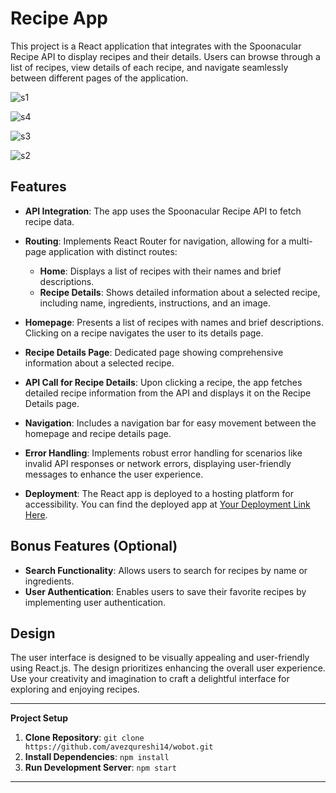# Recipe App

This project is a React application that integrates with the Spoonacular Recipe API to display recipes and their details. Users can browse through a list of recipes, view details of each recipe, and navigate seamlessly between different pages of the application.

![s1](https://github.com/avezqureshi14/wobot/assets/95353195/8c9c54ba-84c4-47a1-ad96-d1b187c5dba3)

![s4](https://github.com/avezqureshi14/wobot/assets/95353195/14ae4e39-4e53-4f2e-a7f5-cff913f7ba34)

![s3](https://github.com/avezqureshi14/wobot/assets/95353195/f1de8172-6803-4c93-a475-9b8284bb0183)

![s2](https://github.com/avezqureshi14/wobot/assets/95353195/c4b681b7-0328-4b66-b95d-a75d4bf71758)

## Features

- **API Integration**: The app uses the Spoonacular Recipe API to fetch recipe data. 

- **Routing**: Implements React Router for navigation, allowing for a multi-page application with distinct routes:
  - **Home**: Displays a list of recipes with their names and brief descriptions.
  - **Recipe Details**: Shows detailed information about a selected recipe, including name, ingredients, instructions, and an image.

- **Homepage**: Presents a list of recipes with names and brief descriptions. Clicking on a recipe navigates the user to its details page.

- **Recipe Details Page**: Dedicated page showing comprehensive information about a selected recipe.

- **API Call for Recipe Details**: Upon clicking a recipe, the app fetches detailed recipe information from the API and displays it on the Recipe Details page.

- **Navigation**: Includes a navigation bar for easy movement between the homepage and recipe details page.

- **Error Handling**: Implements robust error handling for scenarios like invalid API responses or network errors, displaying user-friendly messages to enhance the user experience.

- **Deployment**: The React app is deployed to a hosting platform for accessibility. You can find the deployed app at [Your Deployment Link Here](#).

## Bonus Features (Optional)

- **Search Functionality**: Allows users to search for recipes by name or ingredients.
- **User Authentication**: Enables users to save their favorite recipes by implementing user authentication.

## Design

The user interface is designed to be visually appealing and user-friendly using React.js. The design prioritizes enhancing the overall user experience. Use your creativity and imagination to craft a delightful interface for exploring and enjoying recipes.

---

**Project Setup**

1. **Clone Repository**: `git clone https://github.com/avezqureshi14/wobot.git`
2. **Install Dependencies**: `npm install`
3. **Run Development Server**: `npm start`

---
